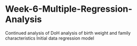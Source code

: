 # Week-6-Multiple-Regression-Analysis
Continued analysis of DoH analysis of birth weight and family characteristics
Initial data regression model